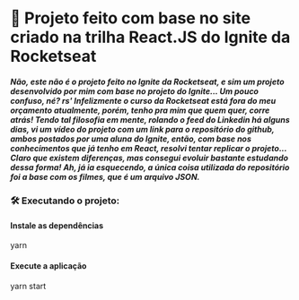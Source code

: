 # 🚀 Projeto feito com base no site criado na trilha React.JS do Ignite da Rocketseat

##### Não, este não é o projeto feito no Ignite da Rocketseat, e sim um projeto desenvolvido por mim com base no projeto do Ignite... Um pouco confuso, né? rs' Infelizmente o curso da Rocketseat está fora do meu orçamento atualmente, porém, tenho pra mim que quem quer, corre atrás! Tendo tal filosofia em mente, rolando o feed do Linkedin há alguns dias, vi um vídeo do projeto com um link para o repositório do github, ambos postados por uma aluna do Ignite, então, com base nos conhecimentos que já tenho em React, resolvi tentar replicar o projeto... Claro que existem diferenças, mas consegui evoluir bastante estudando dessa forma! Ah, já ia esquecendo, a única coisa utilizada do repositório foi a base com os filmes, que é um arquivo JSON.

### 🛠️ Executando o projeto:

#### Instale as dependências
 yarn 

#### Execute a aplicação
 yarn start
